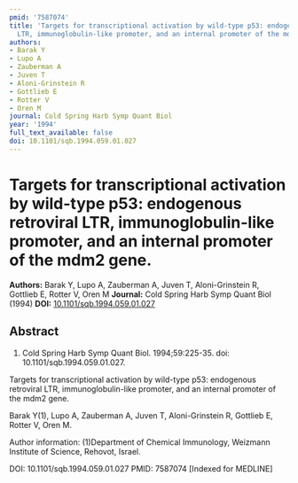 ```yaml
---
pmid: '7587074'
title: 'Targets for transcriptional activation by wild-type p53: endogenous retroviral
  LTR, immunoglobulin-like promoter, and an internal promoter of the mdm2 gene.'
authors:
- Barak Y
- Lupo A
- Zauberman A
- Juven T
- Aloni-Grinstein R
- Gottlieb E
- Rotter V
- Oren M
journal: Cold Spring Harb Symp Quant Biol
year: '1994'
full_text_available: false
doi: 10.1101/sqb.1994.059.01.027
---
```


# Targets for transcriptional activation by wild-type p53: endogenous retroviral LTR, immunoglobulin-like promoter, and an internal promoter of the mdm2 gene.
**Authors:** Barak Y, Lupo A, Zauberman A, Juven T, Aloni-Grinstein R, Gottlieb E, Rotter V, Oren M
**Journal:** Cold Spring Harb Symp Quant Biol (1994)
**DOI:** [10.1101/sqb.1994.059.01.027](https://doi.org/10.1101/sqb.1994.059.01.027)

## Abstract

1. Cold Spring Harb Symp Quant Biol. 1994;59:225-35. doi: 
10.1101/sqb.1994.059.01.027.

Targets for transcriptional activation by wild-type p53: endogenous retroviral 
LTR, immunoglobulin-like promoter, and an internal promoter of the mdm2 gene.

Barak Y(1), Lupo A, Zauberman A, Juven T, Aloni-Grinstein R, Gottlieb E, Rotter 
V, Oren M.

Author information:
(1)Department of Chemical Immunology, Weizmann Institute of Science, Rehovot, 
Israel.

DOI: 10.1101/sqb.1994.059.01.027
PMID: 7587074 [Indexed for MEDLINE]
